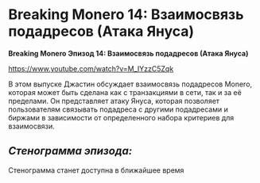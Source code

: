 # Breaking Monero 14: Взаимосвязь подадресов (Атака Януса)

**Breaking Monero Эпизод 14: Взаимосвязь подадресов (Атака Януса)**

https://www.youtube.com/watch?v=M_IYzzC5Zqk

В этом выпуске Джастин обсуждает взаимосвязь подадресов Monero, которая может быть сделана как с транзакциями в сети, так и за её пределами. Он представляет атаку Януса, которая позволяет пользователям связывать подадреса с другими подадресами и биржами в зависимости от определенного набора критериев для взаимосвязи.

_**Стенограмма эпизода:**_
---

Стенограмма станет доступна в ближайшее время
